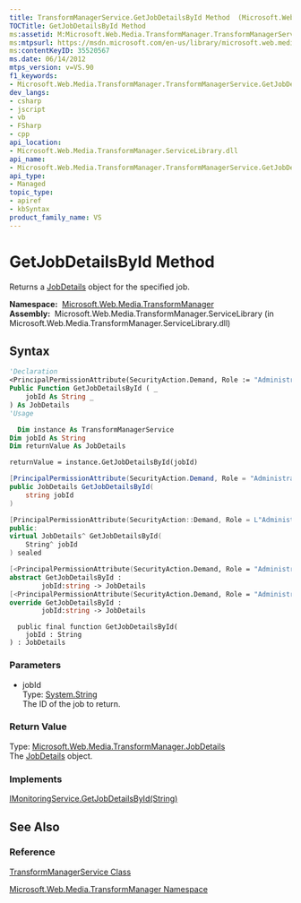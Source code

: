 ```yaml
---
title: TransformManagerService.GetJobDetailsById Method  (Microsoft.Web.Media.TransformManager)
TOCTitle: GetJobDetailsById Method
ms:assetid: M:Microsoft.Web.Media.TransformManager.TransformManagerService.GetJobDetailsById(System.String)
ms:mtpsurl: https://msdn.microsoft.com/en-us/library/microsoft.web.media.transformmanager.transformmanagerservice.getjobdetailsbyid(v=VS.90)
ms:contentKeyID: 35520567
ms.date: 06/14/2012
mtps_version: v=VS.90
f1_keywords:
- Microsoft.Web.Media.TransformManager.TransformManagerService.GetJobDetailsById
dev_langs:
- csharp
- jscript
- vb
- FSharp
- cpp
api_location:
- Microsoft.Web.Media.TransformManager.ServiceLibrary.dll
api_name:
- Microsoft.Web.Media.TransformManager.TransformManagerService.GetJobDetailsById
api_type:
- Managed
topic_type:
- apiref
- kbSyntax
product_family_name: VS
---
```


# GetJobDetailsById Method

Returns a [JobDetails](jobdetails-class-microsoft-web-media-transformmanager.md) object for the specified job.

**Namespace:**  [Microsoft.Web.Media.TransformManager](microsoft-web-media-transformmanager-namespace.md)  
**Assembly:**  Microsoft.Web.Media.TransformManager.ServiceLibrary (in Microsoft.Web.Media.TransformManager.ServiceLibrary.dll)

## Syntax

```vb
'Declaration
<PrincipalPermissionAttribute(SecurityAction.Demand, Role := "Administrators")> _
Public Function GetJobDetailsById ( _
    jobId As String _
) As JobDetails
'Usage

  Dim instance As TransformManagerService
Dim jobId As String
Dim returnValue As JobDetails

returnValue = instance.GetJobDetailsById(jobId)
```

```csharp
[PrincipalPermissionAttribute(SecurityAction.Demand, Role = "Administrators")]
public JobDetails GetJobDetailsById(
    string jobId
)
```

```cpp
[PrincipalPermissionAttribute(SecurityAction::Demand, Role = L"Administrators")]
public:
virtual JobDetails^ GetJobDetailsById(
    String^ jobId
) sealed
```

``` fsharp
[<PrincipalPermissionAttribute(SecurityAction.Demand, Role = "Administrators")>]
abstract GetJobDetailsById : 
        jobId:string -> JobDetails 
[<PrincipalPermissionAttribute(SecurityAction.Demand, Role = "Administrators")>]
override GetJobDetailsById : 
        jobId:string -> JobDetails 
```

```jscript
  public final function GetJobDetailsById(
    jobId : String
) : JobDetails
```

### Parameters

  - jobId  
    Type: [System.String](https://msdn.microsoft.com/library/s1wwdcbf)  
    The ID of the job to return.  

### Return Value

Type: [Microsoft.Web.Media.TransformManager.JobDetails](jobdetails-class-microsoft-web-media-transformmanager.md)  
The [JobDetails](jobdetails-class-microsoft-web-media-transformmanager.md) object.  

### Implements

[IMonitoringService.GetJobDetailsById(String)](imonitoringservice-getjobdetailsbyid-method-microsoft-web-media-transformmanager.md)  

## See Also

### Reference

[TransformManagerService Class](transformmanagerservice-class-microsoft-web-media-transformmanager.md)

[Microsoft.Web.Media.TransformManager Namespace](microsoft-web-media-transformmanager-namespace.md)

